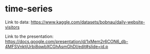 # time-series
Link to data: https://www.kaggle.com/datasets/bobnau/daily-website-visitors

Link to the presentation: https://docs.google.com/presentation/d/1xMem2r6CON6_db-4MFSVnktjUrbi8qwbXCGhAsmGhDI/edit#slide=id.p
